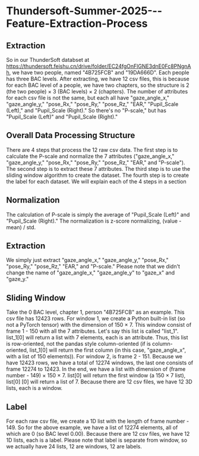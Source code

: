 # Thundersoft-Summer-2025---Feature-Extraction-Process
## Extraction
So in our ThunderSoft databset at https://thundersoft.feishu.cn/drive/folder/EC24fgOnFlGNE3dnE0Fc8PNgnAh, we have two people, named "4B725FCB" and "19DA666D". Each people has three BAC levels. After extracting, we have 12 csv files, this is because for each BAC level of a people, we have two chapters, so the structure is 2 (the two people) × 3 (BAC levels) × 2 (chapters). The number of attributes for each csv file is not the same, but each all have "gaze_angle_x," "gaze_angle_y," "pose_Rx," "pose_Ry," "pose_Rz," "EAR," "Pupil_Scale (Left)," and "Pupil_Scale (Right)." So there's no "P-scale," but has "Pupil_Scale (Left)" and "Pupil_Scale (Right)."

## Overall Data Processing Structure
There are 4 steps that process the 12 raw csv data. The first step is to calculate the P-scale and normalize the 7 attributes ("gaze_angle_x," "gaze_angle_y," "pose_Rx," "pose_Ry," "pose_Rz," "EAR," and "P-scale"). The second step is to extract these 7 attributes. The third step is to use the sliding window algorithm to create the dataset. The fourth step is to create the label for each dataset. We will explain each of the 4 steps in a section

## Normalization
The calculation of P-scale is simply the average of "Pupil_Scale (Left)" and "Pupil_Scale (Right)." The normalization is z-score normalizing, (value - mean) / std.

## Extraction
We simply just extract "gaze_angle_x," "gaze_angle_y," "pose_Rx," "pose_Ry," "pose_Rz," "EAR," and "P-scale." Please note that we didn't change the name of "gaze_angle_x," "gaze_angle_y" to "gaze_x" and "gaze_y."

## Sliding Window
Take the 0 BAC level, chapter 1, person "4B725FCB" as an example. This csv file has 12423 rows. For window 1, we create a Python built-in list (so not a PyTorch tensor) with the dimension of 150 × 7. This window consist of frame 1 - 150 with all the 7 attributes. Let's say this list is called "list_1". list_1[0] will return a list with 7 elements, each is an attribute. Thus, this list is row-oriented, not the pandas style column-oriented (if is column-oriented, list_1[0] will return the first column (in this case, "gaze_angle_x", with a list of 150 elements)). For window 2, is frame 2 - 151. Because we have 12423 rows, we have a total of 12274 windows, the last one consists of frame 12274 to 12423. In the end, we have a list with dimension of (frame number - 149) × 150 × 7. list[0] will return the first window (a 150 × 7 list), list[0] [0] will return a list of 7. Because there are 12 csv files, we have 12 3D lists, each is a window.

## Label
For each raw csv file, we create a 1D list with the length of frame number - 149. So for the above example, we have a list of 12274 elements, all of which are 0 (so BAC level 0.00). Because there are 12 csv files, we have 12 1D lists, each is a label. Please note that label is separate from window, so we actually have 24 lists, 12 are windows, 12 are labels.
